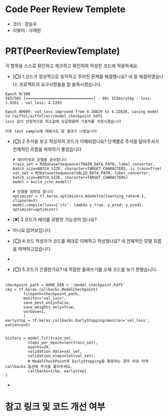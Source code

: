 # Code Peer Review Templete
- 코더 : 장승우
- 리뷰어 : 사재원

# PRT(PeerReviewTemplate)
각 항목을 스스로 확인하고 체크하고 확인하여 작성한 코드에 적용하세요.
- [⭕] 1.코드가 정상적으로 동작하고 주어진 문제를 해결했나요?
  네 잘 해결하였습니다. 프로젝트의 요구사항들을 잘 충족시켰습니다.
```
Epoch 9/100
565/565 [==============================] - 86s 152ms/step - loss: 1.9161 - val_loss: 4.2283

Epoch 00009: val_loss improved from 4.26029 to 4.22828, saving model to /aiffel/aiffel/ocr/model_checkpoint.hdf5
loss 값이 안정적으로 최소값에 도달했을때 가중치를 저장시켰습니다

이후 test sample에 대해서도 잘 결과가 나왔습니다
```

- [⭕] 2.주석을 보고 작성자의 코드가 이해되었나요?
    단계별로 주석을 달아주셔서 전체적인 흐름을 파악하기 좋았습니다
  ```
  # 데이터셋과 모델을 준비합니다
  train_set = MJDatasetSequence(TRAIN_DATA_PATH, label_converter, batch_size=BATCH_SIZE, character=TARGET_CHARACTERS, is_train=True)
  val_set = MJDatasetSequence(VALID_DATA_PATH, label_converter, batch_size=BATCH_SIZE, character=TARGET_CHARACTERS)
  model = build_crnn_model()

  # 모델을 컴파일 합니다
  optimizer = tf.keras.optimizers.Adadelta(learning_rate=0.1, clipnorm=5)
  model.compile(loss={'ctc': lambda y_true, y_pred: y_pred}, optimizer=optimizer)
  ```
  
- [❌] 3.코드가 에러를 유발한 가능성이 있나요?
- 아니요 없어보입니다.

- [⭕] 4.코드 작성자가 코드를 제대로 이해하고 작성했나요?
네 전체적인 모델 흐름을 파악하고있습니다
- 
- [⭕] 5.코드가 간결한가요?
  네 적절한 들여쓰기릍 오해 코드를 보기 편했습니다.
```

checkpoint_path = HOME_DIR + '/model_checkpoint.hdf5'
ckp = tf.keras.callbacks.ModelCheckpoint(
        filepath=checkpoint_path,
        monitor="val_loss",
        save_best_only=False,
        save_weights_only=True,
        verbose=1,
        )
earlystop = tf.keras.callbacks.EarlyStopping(monitor='val_loss', patience=5)


history = model.fit(train_set,
          steps_per_epoch=len(train_set),
          epochs=20,
          validation_data=val_set,
          validation_steps=len(val_set),
          # ModelCheckPoint와 EarlyStopping을 활용하는 경우 바로 아래 callbacks 옵션에 주석을 풀어주세요.
          callbacks=[ckp, earlystop]
)

```
- 

# 참고 링크 및 코드 개선 여부
